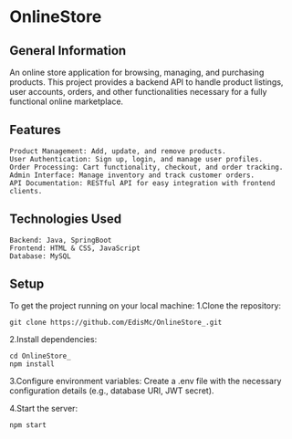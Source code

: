 # OnlineStore

## General Information
An online store application for browsing, managing, and purchasing products. This project provides a backend API to handle product listings, user accounts, orders, and other functionalities necessary for a fully functional online marketplace.

## Features
    Product Management: Add, update, and remove products.
    User Authentication: Sign up, login, and manage user profiles.
    Order Processing: Cart functionality, checkout, and order tracking.
    Admin Interface: Manage inventory and track customer orders.
    API Documentation: RESTful API for easy integration with frontend clients.

## Technologies Used
    Backend: Java, SpringBoot
    Frontend: HTML & CSS, JavaScript
    Database: MySQL

## Setup
To get the project running on your local machine:
1.Clone the repository:

    git clone https://github.com/EdisMc/OnlineStore_.git

2.Install dependencies:

    cd OnlineStore_
    npm install

3.Configure environment variables: Create a .env file with the necessary configuration details (e.g., database URI, JWT secret).

4.Start the server:

    npm start
